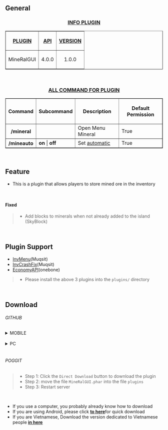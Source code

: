 ## General
<h3 align="center"><u>INFO PLUGIN</u></h3>
<table border="1" align="center">
<tr>
<th><p><u>PLUGIN</u></p></th>
<th><p><u>API</u></p></th>
<th><p><u>VERSION</u></p></th>
</tr>
<tr>
<td align="center">
<p>MineRalGUI</p>
</td>
<td align="center">
<p>4.0.0</p>
</td>
<td align="center">
<p>1.0.0</p>
</td>
</tr>
</table>
<br>
<h3 align="center"><u>ALL COMMAND FOR PLUGIN</u></h3>
<table border="1" align="center">
<tr>
<th><p>Command</p></th>
<th><p>Subcommand</p></th>
<th><p>Description</p></th>
<th><p>Default Permission</p></th>
</tr>
<tr>
<th>/mineral</th>
<td></td>
<td>Open Menu Mineral</td>
<td>True</td>
</tr>
<tr>
<th>/mineauto</th>
<td><b>on</b> | <b>off</b></td>
<td>Set <u>automatic<u></td>
<td>True</td>
</tr>
</table>
<br>

## Feature
- This is a plugin that allows players to store mined ore in the inventory 
<br>

<h4>Fixed</h4>

>- Add blocks to minerals when not already added to the island (SkyBlock)
<br>



## Plugin Support
- [InvMenu](https://github.com/muqsit/InvMenu)(Muqsit)
- [InvCrashFix](https://github.com/Muqsit/InvCrashFix)(Muqsit)
- [EconomyAPI](https://github.com/onebone/EconomyS)(onebone)
>- Please install the above 3 plugins into the `plugins/` directory
<br>

## Download
<h6>GITHUB</h6>
<details>
<summary>MOBILE</summary>

>- Step 1: Click the `:` on the right side of the screen
>- Step 2: Turn on `Website For PC`
>- Step 3: Click the `Code` button
>- Step 4: Click `DOWNLOAD ZIP`
>- Step 5: Move the file `MineRalGUI.phar` into the file `plugins`
>- Step 6: Restart server

</details>
<br>

<details>
<summary>PC</summary>

>- Step 1: Click the `Code` button
>- Step 2: Click `DOWNLOAD ZIP`
>- Step 3: Move the file `MineRalGUI.phar` into the file `plugins`
>- Step 4: Restart server

</details>
<br>

<h6>POGGIT</h6>

>- Step 1: Click the `Direct Download` button to download the plugin
>- Step 2: move the file `MineRalGUI.phar` into the file `plugins`
>- Step 3: Restart server
<br>

- If you use a computer, you probably already know how to download
- If you are using Android, please click <a href="https://github.com/Clickedtran/MineRalGUI-PM4/archive/refs/heads/Master.zip"><b><u>to here</b></u></a>for quick download 
- If you are Vietnamese, Download the version dedicated to Vietnamese people <a href="https://github.com/Clickedtran/MineRalGUI-PM4/releases/tag/vietnamese"><b><u>in here</b></u></a>
<br>

